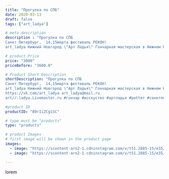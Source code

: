 ```yaml
---
title: "Прогулка по СПБ"
date: 2020-03-13
draft: false
tags: ["art_ladya"]

# meta description
description : "Прогулка по СПБ
Санкт Питербург,  14,15марта фестиваль РЕКОН! 
art_ladya Нижний Новгород \"Арт Ладья\" Гончарная мастерская в Нижнем Новгороде. Изготовление кер"

# product Price
price: "3000"
priceBefore: "3600.0"

# Product Short Description
shortDescription: "Прогулка по СПБ
Санкт Питербург,  14,15марта фестиваль РЕКОН! 
art_ladya Нижний Новгород \"Арт Ладья\" Гончарная мастерская в Нижнем Новгороде. Изготовление керамики и мастер//-классы по обучению. 
https://vk.com/art_ladya art_ladya@mail.ru 
art//-ladya.Livemaster.ru #гончар #исскуство #артладья #potter #санктпетербург #спб #гончарнаямастерская #рекон #handmade #керамика #ceramicar  #claygoods #фестиваль #earthenware #ceramic #путешествие #artladya #мастеркласс #нижнийновгород #ceramicart  #гончарныйкруг #clay #авторскаякерамика"

#product ID
productID: "B9rIiZCg1SC"

# type must be "products"
type: "products"

# product Images
# first image will be shown in the product page
images:
  - image: "https://scontent-arn2-1.cdninstagram.com/v/t51.2885-15/e35/89601471_1299588610247425_5360903827063977581_n.jpg?se=7&tp=1&_nc_ht=scontent-arn2-1.cdninstagram.com&_nc_cat=101&_nc_ohc=lMfK7MO2ZcwAX820s-3&oh=5f07bbf15ac0882e2b71db115b91fd40&oe=606B1423&ig_cache_key=MjI2Mzk0MDc4MjAwNjIyMzA5Nw%3D%3D.2"
  - image: "https://scontent-arn2-1.cdninstagram.com/v/t51.2885-15/e35/89606651_1377092402471269_1715597363386653601_n.jpg?se=7&tp=1&_nc_ht=scontent-arn2-1.cdninstagram.com&_nc_cat=101&_nc_ohc=trG6BKJ22LoAX9BhNxV&oh=6ed3b7cfb569b4b2aee7b7d0754d386b&oe=606AA59F&ig_cache_key=MjI2Mzk0MDc4MjAzMTU1Mzg2Mw%3D%3D.2"

---
```

lorem
